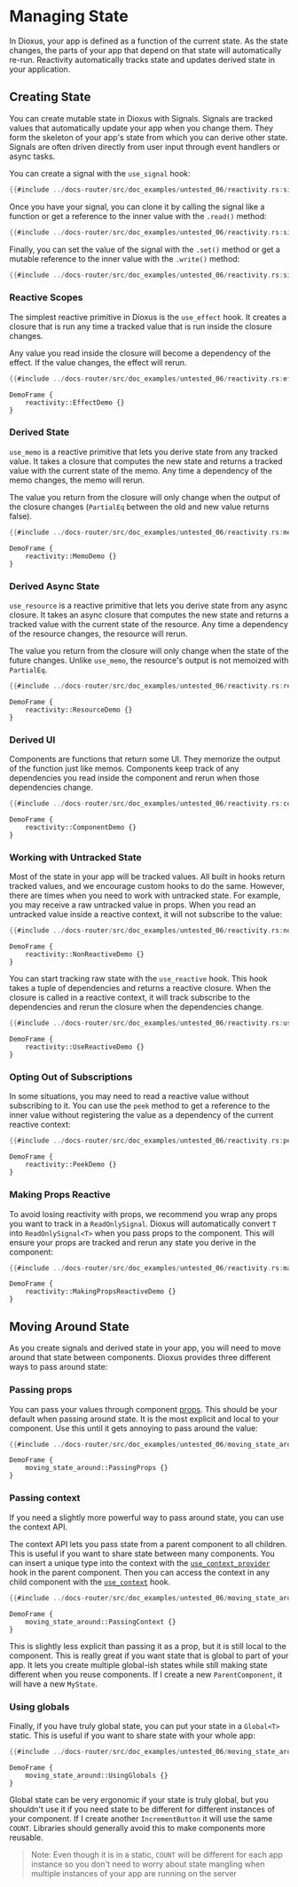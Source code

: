 # Managing State

In Dioxus, your app is defined as a function of the current state. As the state changes, the parts of your app that depend on that state will automatically re-run. Reactivity automatically tracks state and updates derived state in your application.

## Creating State

You can create mutable state in Dioxus with Signals. Signals are tracked values that automatically update your app when you change them. They form the skeleton of your app's state from which you can derive other state. Signals are often driven directly from user input through event handlers or async tasks.

You can create a signal with the `use_signal` hook:

```rust
{{#include ../docs-router/src/doc_examples/untested_06/reactivity.rs:signal}}
```

Once you have your signal, you can clone it by calling the signal like a function or get a reference to the inner value with the `.read()` method:

```rust
{{#include ../docs-router/src/doc_examples/untested_06/reactivity.rs:signal_read}}
```

Finally, you can set the value of the signal with the `.set()` method or get a mutable reference to the inner value with the `.write()` method:

```rust
{{#include ../docs-router/src/doc_examples/untested_06/reactivity.rs:signal_write}}
```

### Reactive Scopes

The simplest reactive primitive in Dioxus is the `use_effect` hook. It creates a closure that is run any time a tracked value that is run inside the closure changes.


Any value you read inside the closure will become a dependency of the effect. If the value changes, the effect will rerun.

```rust
{{#include ../docs-router/src/doc_examples/untested_06/reactivity.rs:effect}}
```

```inject-dioxus
DemoFrame {
    reactivity::EffectDemo {}
}
```

### Derived State

`use_memo` is a reactive primitive that lets you derive state from any tracked value. It takes a closure that computes the new state and returns a tracked value with the current state of the memo. Any time a dependency of the memo changes, the memo will rerun.

The value you return from the closure will only change when the output of the closure changes (`PartialEq` between the old and new value returns false).

```rust
{{#include ../docs-router/src/doc_examples/untested_06/reactivity.rs:memo}}
```

```inject-dioxus
DemoFrame {
    reactivity::MemoDemo {}
}
```

### Derived Async State

`use_resource` is a reactive primitive that lets you derive state from any async closure. It takes an async closure that computes the new state and returns a tracked value with the current state of the resource. Any time a dependency of the resource changes, the resource will rerun.

The value you return from the closure will only change when the state of the future changes. Unlike `use_memo`, the resource's output is not memoized with `PartialEq`.

```rust
{{#include ../docs-router/src/doc_examples/untested_06/reactivity.rs:resource}}
```

```inject-dioxus
DemoFrame {
    reactivity::ResourceDemo {}
}
```

### Derived UI

Components are functions that return some UI. They memorize the output of the function just like memos. Components keep track of any dependencies you read inside the component and rerun when those dependencies change.

```rust
{{#include ../docs-router/src/doc_examples/untested_06/reactivity.rs:component}}
```

```inject-dioxus
DemoFrame {
    reactivity::ComponentDemo {}
}
```

### Working with Untracked State

Most of the state in your app will be tracked values. All built in hooks return tracked values, and we encourage custom hooks to do the same. However, there are times when you need to work with untracked state. For example, you may receive a raw untracked value in props. When you read an untracked value inside a reactive context, it will not subscribe to the value:

```rust
{{#include ../docs-router/src/doc_examples/untested_06/reactivity.rs:non_reactive}}
```

```inject-dioxus
DemoFrame {
    reactivity::NonReactiveDemo {}
}
```

You can start tracking raw state with the `use_reactive` hook. This hook takes a tuple of dependencies and returns a reactive closure. When the closure is called in a reactive context, it will track subscribe to the dependencies and rerun the closure when the dependencies change.

```rust
{{#include ../docs-router/src/doc_examples/untested_06/reactivity.rs:use_reactive}}
```

```inject-dioxus
DemoFrame {
    reactivity::UseReactiveDemo {}
}
```

### Opting Out of Subscriptions

In some situations, you may need to read a reactive value without subscribing to it. You can use the `peek` method to get a reference to the inner value without registering the value as a dependency of the current reactive context:

```rust
{{#include ../docs-router/src/doc_examples/untested_06/reactivity.rs:peek}}
```

```inject-dioxus
DemoFrame {
    reactivity::PeekDemo {}
}
```

### Making Props Reactive

To avoid losing reactivity with props, we recommend you wrap any props you want to track in a `ReadOnlySignal`. Dioxus will automatically convert `T` into `ReadOnlySignal<T>` when you pass props to the component. This will ensure your props are tracked and rerun any state you derive in the component:

```rust
{{#include ../docs-router/src/doc_examples/untested_06/reactivity.rs:making_props_reactive}}
```

```inject-dioxus
DemoFrame {
    reactivity::MakingPropsReactiveDemo {}
}
```

## Moving Around State

As you create signals and derived state in your app, you will need to move around that state between components. Dioxus provides three different ways to pass around state:

### Passing props

You can pass your values through component [props](../../reference/component_props.md). This should be your default when passing around state. It is the most explicit and local to your component. Use this until it gets annoying to pass around the value:

```rust
{{#include ../docs-router/src/doc_examples/untested_06/moving_state_around.rs:PassingProps}}
```

```inject-dioxus
DemoFrame {
    moving_state_around::PassingProps {}
}
```


### Passing context

If you need a slightly more powerful way to pass around state, you can use the context API.

The context API lets you pass state from a parent component to all children. This is useful if you want to share state between many components. You can insert a unique type into the context with the [`use_context_provider`](https://docs.rs/dioxus-hooks/latest/dioxus_hooks/fn.use_context_provider.html) hook in the parent component. Then you can access the context in any child component with the [`use_context`](https://docs.rs/dioxus-hooks/latest/dioxus_hooks/fn.use_context.html) hook.

```rust
{{#include ../docs-router/src/doc_examples/untested_06/moving_state_around.rs:PassingContext}}
```

```inject-dioxus
DemoFrame {
    moving_state_around::PassingContext {}
}
```

This is slightly less explicit than passing it as a prop, but it is still local to the component. This is really great if you want state that is global to part of your app. It lets you create multiple global-ish states while still making state different when you reuse components. If I create a new `ParentComponent`, it will have a new `MyState`.

### Using globals

Finally, if you have truly global state, you can put your state in a `Global<T>` static. This is useful if you want to share state with your whole app:

```rust
{{#include ../docs-router/src/doc_examples/untested_06/moving_state_around.rs:UsingGlobals}}
```

```inject-dioxus
DemoFrame {
    moving_state_around::UsingGlobals {}
}
```

Global state can be very ergonomic if your state is truly global, but you shouldn't use it if you need state to be different for different instances of your component. If I create another `IncrementButton` it will use the same `COUNT`. Libraries should generally avoid this to make components more reusable.

> Note: Even though it is in a static, `COUNT` will be different for each app instance so you don't need to worry about state mangling when multiple instances of your app are running on the server
